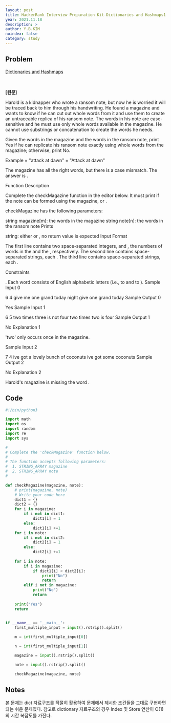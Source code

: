 ```yaml
---
layout: post
title: HackerRank Interview Preparation Kit-Dictionaries and Hashmaps1 (Python3)
year: 2021.11.18
description: >
author: Y.B.KIM
noindex: false
category: study
---
```

**Problem**
---
[Dictionaries and Hashmaps](https://www.hackerrank.com/challenges/ctci-ransom-note/problem?isFullScreen=true&h_l=interview&playlist_slugs%5B%5D=interview-preparation-kit&playlist_slugs%5B%5D=dictionaries-hashmaps)

<br>

**[원문]**

Harold is a kidnapper who wrote a ransom note, but now he is worried it will be traced back to him through his handwriting. He found a magazine and wants to know if he can cut out whole words from it and use them to create an untraceable replica of his ransom note. The words in his note are case-sensitive and he must use only whole words available in the magazine. He cannot use substrings or concatenation to create the words he needs.

Given the words in the magazine and the words in the ransom note, print Yes if he can replicate his ransom note exactly using whole words from the magazine; otherwise, print No.

Example
 = "attack at dawn"  = "Attack at dawn"

The magazine has all the right words, but there is a case mismatch. The answer is .

Function Description

Complete the checkMagazine function in the editor below. It must print  if the note can be formed using the magazine, or .

checkMagazine has the following parameters:

string magazine[m]: the words in the magazine
string note[n]: the words in the ransom note
Prints

string: either  or , no return value is expected
Input Format

The first line contains two space-separated integers,  and , the numbers of words in the  and the , respectively.
The second line contains  space-separated strings, each .
The third line contains  space-separated strings, each .

Constraints

.
Each word consists of English alphabetic letters (i.e.,  to  and  to ).
Sample Input 0

6 4
give me one grand today night
give one grand today
Sample Output 0

Yes
Sample Input 1

6 5
two times three is not four
two times two is four
Sample Output 1

No
Explanation 1

'two' only occurs once in the magazine.

Sample Input 2

7 4
ive got a lovely bunch of coconuts
ive got some coconuts
Sample Output 2

No
Explanation 2

Harold's magazine is missing the word .


**Code**
---

``` python
#!/bin/python3

import math
import os
import random
import re
import sys

#
# Complete the 'checkMagazine' function below.
#
# The function accepts following parameters:
#  1. STRING_ARRAY magazine
#  2. STRING_ARRAY note
#

def checkMagazine(magazine, note):
    # print(magazine, note)
    # Write your code here
    dict1 = {}
    dict2 = {}
    for i in magazine:
        if i not in dict1:
            dict1[i] = 1
        else:
            dict1[i] +=1
    for i in note:
        if i not in dict2:
            dict2[i] = 1
        else:
            dict2[i] +=1
    
    for i in note:
        if i in magazine:
            if dict1[i] < dict2[i]:
                print("No")
                return
        elif i not in magazine:
            print("No")
            return
                
    print("Yes")
    return
    

if __name__ == '__main__':
    first_multiple_input = input().rstrip().split()

    m = int(first_multiple_input[0])

    n = int(first_multiple_input[1])

    magazine = input().rstrip().split()

    note = input().rstrip().split()

    checkMagazine(magazine, note)

```

**Notes**
---

본 문제는 dict 자료구조를 적절히 활용하여 문제에서 제시한 조건들을 그대로 구현하면 되는 쉬운 문제였다. 참고로 dictionary 자료구조의 경우 Index 및 Store 연산이 O(1)의 시간 복잡도를 가진다.  <br><br>


<script type="text/javascript" src="https://cdnjs.buymeacoffee.com/1.0.0/button.prod.min.js" data-name="bmc-button" data-slug="ybkim95" data-color="#FFDD00" data-emoji=""  data-font="Comic" data-text="Buy me a coffee" data-outline-color="#000000" data-font-color="#000000" data-coffee-color="#ffffff" ></script>

